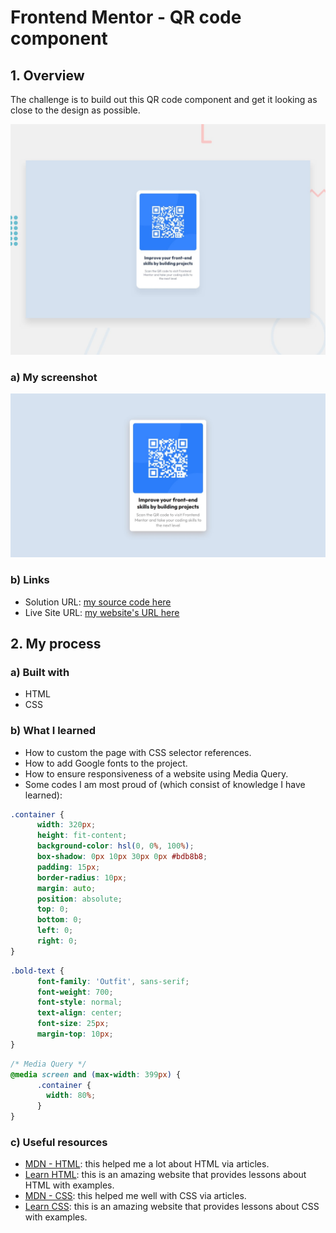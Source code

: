 # Frontend Mentor - QR code component

## 1. Overview

The challenge is to build out this QR code component and get it looking as close to the design as possible.

![Design preview for the QR code component coding challenge](./preview.jpg)

### a) My screenshot

![My screenshot for the QR code component coding challenge](./screenshot.jpeg)

### b) Links

- Solution URL: [my source code here](https://github.com/hieutrantrong21520859MMCL21/FrontEndPractice_Intern_QRCodeComponent)
- Live Site URL: [my website's URL here](https://hieutrantrong21520859mmcl21.github.io/FrontEndPractice_Intern_QRCodeComponent/)

## 2. My process

### a) Built with

- HTML
- CSS

### b) What I learned

- How to custom the page with CSS selector references.
- How to add Google fonts to the project.
- How to ensure responsiveness of a website using Media Query.
- Some codes I am most proud of (which consist of knowledge I have learned):

```css
.container {
      width: 320px;
      height: fit-content;
      background-color: hsl(0, 0%, 100%);
      box-shadow: 0px 10px 30px 0px #bdb8b8;
      padding: 15px;
      border-radius: 10px;
      margin: auto;
      position: absolute;
      top: 0;
      bottom: 0;
      left: 0;
      right: 0;
}
```
```css
.bold-text {
      font-family: 'Outfit', sans-serif;
      font-weight: 700;
      font-style: normal;
      text-align: center;
      font-size: 25px;
      margin-top: 10px;
}
```
```css
/* Media Query */
@media screen and (max-width: 399px) {
      .container {
        width: 80%;
      }
}
```

### c) Useful resources

- [MDN - HTML](https://developer.mozilla.org/en-US/docs/Web/HTML): this helped me a lot about HTML via articles.
- [Learn HTML](https://web.dev/learn/html): this is an amazing website that provides lessons about HTML with examples.
- [MDN - CSS](https://developer.mozilla.org/en-US/docs/Web/CSS): this helped me well with CSS via articles.
- [Learn CSS](https://web.dev/learn/css): this is an amazing website that provides lessons about CSS with examples.
